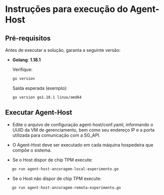 # Instruções para execução do Agent-Host



## Pré-requisitos

Antes de executar a solução, garanta a seguinte versão:

- **Golang**: **1.18.1**

  Verifique:
    ```bash
    go version
    ```
    Saída esperada (exemplo):
    ```
    go version go1.18.1 linux/amd64
    ```

## Executar Agent-Host

- Edite o arquivo de configuração agent-host/conf.yaml, informando o UUID da VM de gerenciamento, bem como seu endereço IP e a porta utilizada para comunicação com a SG_API.

- O Agent-Host deve ser executado em cada máquina hospedeira que compõe o sistema.

- Se o Host dispor de chip TPM execute:

 ```bash
    go run agent-host-ancoragem-local-experimento.go
 ```

- Se o Host não dispor de chip TPM execute:

 ```bash
    go run agent-host-ancoragem-remota-experimento.go
   ```
